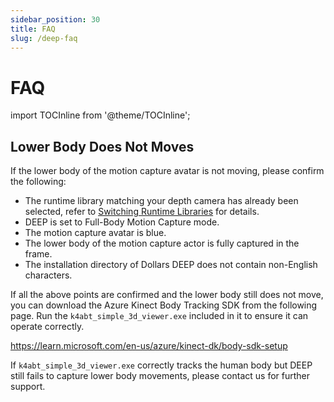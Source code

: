 ```yaml
---
sidebar_position: 30
title: FAQ
slug: /deep-faq
---	
```


# FAQ

import TOCInline from '@theme/TOCInline';

<TOCInline toc={toc} />

## Lower Body Does Not Moves

If the lower body of the motion capture avatar is not moving, please confirm the following:

- The runtime library matching your depth camera has already been selected, refer to [Switching Runtime Libraries](/Dollars-DEEP/lilbraries) for details.
- DEEP is set to Full-Body Motion Capture mode.
- The motion capture avatar is blue.
- The lower body of the motion capture actor is fully captured in the frame.
- The installation directory of Dollars DEEP does not contain non-English characters.

If all the above points are confirmed and the lower body still does not move, you can download the Azure Kinect Body Tracking SDK from the following page. Run the `k4abt_simple_3d_viewer.exe` included in it to ensure it can operate correctly.

https://learn.microsoft.com/en-us/azure/kinect-dk/body-sdk-setup

If `k4abt_simple_3d_viewer.exe` correctly tracks the human body but DEEP still fails to capture lower body movements, please contact us for further support.